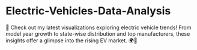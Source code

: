 # Electric-Vehicles-Data-Analysis
🚗 Check out my latest visualizations exploring electric vehicle trends! From model year growth to state-wise distribution and top manufacturers, these insights offer a glimpse into the rising EV market. 🌍🔋
